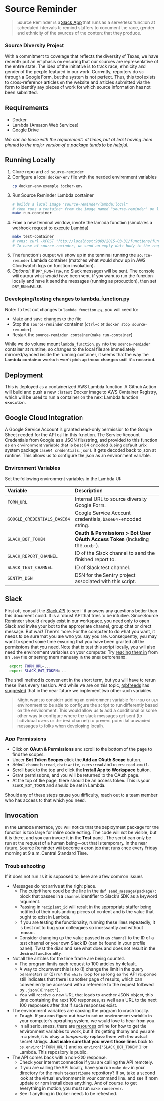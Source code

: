 # Source Reminder

> Source Reminder is a [Slack App](https://medium.com/glasswall-engineering/how-to-create-a-slack-bot-using-aws-lambda-in-1-hour-1dbc1b6f021c) that runs as a serverless function at scheduled intervals to remind staffers to document the race, gender and ethnicity of the sources of the content that they produce.
### Source Diversity Project
With a commitment to coverage that reflects the diversity of Texas, we have recently put an emphasis on ensuring
that our sources are representative of the entire state. The idea of the initiative is to track race, ethnicity and gender of the people featured in our work.
Currently, reporters do so through a Google Form, but the system is not perfect.
Thus, this tool exists to cross-reference articles on the website and articles submitted via the form to
identify any pieces of work for which source information has not been submitted.

## Requirements
* Docker
* [Lambda](https://aws.amazon.com/free/?all-free-tier.sort-by=item.additionalFields.SortRank&all-free-tier.sort-order=asc&awsf.Free%20Tier%20Types=tier%23always-free) (Amazon Web Services)
* [Google Drive](https://www.google.com/drive/)

_We can be loose with the requirements at times, but at least having them pinned to the major version of a package tends to be helpful._
## Running Locally
1. Clone repo and `cd source-reminder`
2. Configure a local `docker-env` file with the needed environment variables
    ```sh
    cp docker-env-example docker-env
    ```
3. Run Source Reminder Lambda container
    ```sh
    # builds a local image "source-reminder/lambda:local"
    # then runs a container from the image named "source-reminder" on localhost:9000
    make run-container
    ```
4. From a new terminal window, invoke the lambda function (simulates a webhook request to execute Lambda)
    ```sh
    make test-container
    # runs: curl -XPOST "http://localhost:9000/2015-03-31/functions/functioninvocations" -d '{}'
    # In case of source-reminder, we send an empty data body in the request to invoke the function ("-d '{}'"), but for other lambda functions, like hoedown-helper, this data body can be configured to test different invokation scenarios.
    ```
5. The function's output will show up in the terminal running the `source-reminder` Lambda container (matches what would show up in AWS Cloudwatch logs on function invokation).
6. _Optional_:  if `DRY_RUN=True`, no Slack messages will be sent.  The console will output what _would_ have been sent.  If you want to run the function locally and have it send the messages (running as production), then set `DRY_RUN=FALSE`.
### Developing/testing changes to lambda_function.py
Note:  To test out changes to `lambda_function.py`, you will need to:
- Make and save changes to the file
- Stop the `source-reminder` container (`ctrl+c` or `docker stop source-reminder`)
- Restart the `source-reminder container`(`make run-container`)

While we do volume mount `lambda_function.py` into the `source-reminder` container at runtime, so changes to the local file are immediately mirrored/synced inside the running container, it seems that the way the Lambda container works it won't pick up those changes until it's restarted.
## Deployment

This is deployed as a containerized AWS Lambda function.  A Github Action will build and push a new `:latest` Docker image to AWS Container Registry, which will be used to run a container on the next Lambda function execution.

## Google Cloud Integration
A Google Service Account is granted read-only permission to the Google Sheet needed for the API call in this function.  The Service Account Credentials from Google as a JSON file/string, and provided to this function as an environment variable that is base64 encoded (using default unix system package `base64 credentials.json`).  It gets decoded back to json at runtime.  This allows us to configure the json as an environment variable.

### Environment Variables
Set the following environment variables in the Lambda UI:

| Variable            | Description                                           |
| :------------------ | :---------------------------------------------------- |
| `FORM_URL`          | Internal URL to source diversity Google Form.                   |
| `GOOGLE_CREDENTIALS_BASE64`   | Google Service Account credentials, `base64`-encoded string. |
| `SLACK_BOT_TOKEN`   | **Oauth & Permissions > Bot User OAuth Access Token** (including the `xoxb-`). |
| `SLACK_REPORT_CHANNEL`   | ID of the Slack channel to send the finished report to. |
| `SLACK_TEST_CHANNEL`   | ID of Slack test channel. |
| `SENTRY_DSN`        | DSN for the Sentry project associated with this script. |
## Slack
First off, consult the [Slack API](https://api.slack.com/) to see if it answers any questions better than this document could.
It is a robust API that tries to be intuitive. Since Source Reminder should already exist in our workspace, you need only to open Slack and invite your bot to the appropriate channel, group chat or direct message.
But wait! There&rsquo;s more. For the computer to do what you want, it needs to be sure that you are who you say you are. Consequently, you may want to spend some time ensuring that you have been granted all the permissions that you need.
Note that to test this script locally, you will also need the environment variables on your computer. Try [reading them in](https://stackoverflow.com/questions/40216311/reading-in-environment-variables-from-an-environment-file) from an `.env` file or setting them manually in the shell beforehand.
```sh
  export FORM_URL=...
  export SLACK_BOT_TOKEN=...
```
The shell method is convenient in the short term, but you will have to rerun these lines every session.
And while we are on this topic, [@bfreeds](https://github.com/bfreeds) has [suggested](https://github.com/texastribune/tacobots/pull/7#discussion_r674945099) that in the near future we implement two other such variables.
> Might want to consider adding an environment variable for `PROD` or `DEV` environment to be able to configure the script to run differently based on the environment. This would allow us to add a conditional or some other way to configure where the slack messages get sent (to individual users or the test channel) to prevent potential unwanted messages to folks when developing locally.

### App Permissions
- Click on **OAuth & Permissions** and scroll to the bottom of the page to find the scopes. 
- Under **Bot Token Scopes** click the **Add an  OAuth Scope** button. 
- Select `channels:read`, `chat:write`, `users:read` and `users:read.email`.
- Scroll back to the top and click the **Install App to Workspace** button. 
- Grant permissions, and you will be returned to the OAuth page. 
- At the top of the page, there should be an access token. This is your `SLACK_BOT_TOKEN` and should be set in Lambda. 

Should any of these steps cause you difficulty, reach out to a team member who has access to that which you need.
## Invocation

In the Lambda interface, you will notice that the deployment package for the function is too large for inline code editing.
The code will not be visible, but it is there, and you can invoke it in the **Test** panel.
The script can only be run at the request of a human being&mdash;but that is temporary.
In the near future, Source Reminder will become a [cron job](https://www.freecodecamp.org/news/using-lambda-functions-as-cronjobs/) that runs once every Friday morning at 9 a.m. Central Standard Time.

### Troubleshooting

If it does not run as it is supposed to, here are a few common issues:
- Messages do not arrive at the right place.
    - The culprit here could be the line in the `def send_message(package):` block that passes in a `channel` identifier to Slack&rsquo;s SDK as a keyword argument.
    -  Passing in `recipient_id` will result in the appropriate staffer being notified of their outstanding pieces of content and is the value that ought to exist in Lambda.
    -  If you are testing the functionality, running these lines repeatedly, it is best not to bug your colleagues so incessantly and without reason.
    -   Consider changing up the value passed in as `channel` to the ID of a test channel or your own Slack ID (can be found in your profile panel). Twist the dials and see what does and does not result in the desired functionality.
- Not all the articles for the time frame are being counted.
    - The program limits each request to 100 articles by default.
    - A way to circumvent this is to (1) change the limit in the query parameters or (2) run the `while` loop for as long as the API response still indicates that there is another page of results, which can conveniently be accessed with a reference to the request followed by `.json()['next']`.
    - You will receive a new URL that leads to another JSON object, this time containing the next 100 responses, as well as a URL to the next 100 responses after that if such responses exist.
- The environment variables are causing the program to crash locally.
    - Tough. If you can figure out how to set an environment variable in your computer&rsquo;s operating system, we would love to hear from you.
    - In all seriousness, there are [resources](https://www.twilio.com/blog/environment-variables-python) online for how to get the environment variables to work, but if it&rsquo;s getting thorny and you are in a pinch, it is okay to _temporarily_ replace them with the actual secret strings. **Just make sure that you revert those lines** back to `os.environ['FORM_URL']` and `os.environ['SLACK_BOT_TOKEN']` for Lambda. This repository is public.
- The API comes back with a non-200 response.
    - Check your Internet connection if you are calling the API remotely.
    - If you are calling the API locally, have you run `make dev` in your directory for the main `texastribune` repository? If so, take a second look at the virtual environment in your command line, and see if npm update or npm install does anything. And of course, to get everything in motion, you must run `make runserver`.
    - See if anything in Docker needs to be refreshed.